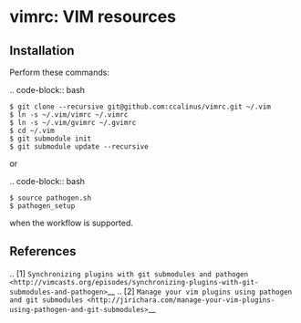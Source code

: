 vimrc: VIM resources
=====================

Installation
-------------

Perform these commands:

.. code-block:: bash

    $ git clone --recursive git@github.com:ccalinus/vimrc.git ~/.vim
    $ ln -s ~/.vim/vimrc ~/.vimrc
    $ ln -s ~/.vim/gvimrc ~/.gvimrc
    $ cd ~/.vim
    $ git submodule init
    $ git submodule update --recursive

or

.. code-block:: bash

    $ source pathogen.sh
    $ pathogen_setup

when the workflow is supported.

References
----------

.. [1] `Synchronizing plugins with git submodules and pathogen <http://vimcasts.org/episodes/synchronizing-plugins-with-git-submodules-and-pathogen>`__
.. [2] `Manage your vim plugins using pathogen and git submodules <http://jirichara.com/manage-your-vim-plugins-using-pathogen-and-git-submodules>`__
